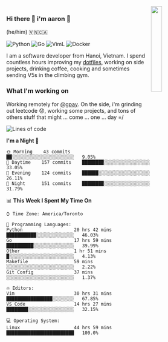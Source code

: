 <img src="https://media.giphy.com/media/l1J9LMNeWISnddECA/giphy.gif" align="right" width="24%" />

### Hi there 👋 i'm aaron :wolf:
(he/him) 🇻🇳🇨🇦

<p align="left">
    <img alt="Python" src="https://img.shields.io/badge/-Python-blue?style=flat-square&logo=python&logoColor=white" />
    <img alt="Go" src="https://img.shields.io/badge/-Golang-46a2f1?style=flat-square&logo=go&logoColor=white" />
    <img alt="VimL" src="https://img.shields.io/badge/-VimL-66d124?style=flat-square&logo=vim&logoColor=white" />
    <img alt="Docker" src="https://img.shields.io/badge/-Docker-1bd7de?style=flat-square&logo=docker&logoColor=white" />
</p>

I am a software developer from Hanoi, Vietnam. I spend countless hours improving my [dotfiles](https://github.com/aarnphm/dotfiles), working on side projects, drinking coffee, cooking and sometimes sending V5s in the climbing gym.

### What I'm working on
Working remotely for [@gpay](http://gpay.vn/en/home_en/). On the side, i'm grinding out leetcode :worried:, working some projects, and tons of others stuff that might ... come ... one ... day =/



<!--START_SECTION:waka-->
![Lines of code](https://img.shields.io/badge/From%20Hello%20World%20I%27ve%20Written-19.2%20million%20lines%20of%20code-blue?style=flat-square)

**I'm a Night 🦉** 

```text
🌞 Morning    43 commits     ██░░░░░░░░░░░░░░░░░░░░░░░   9.05% 
🌆 Daytime    157 commits    ████████░░░░░░░░░░░░░░░░░   33.05% 
🌃 Evening    124 commits    ██████░░░░░░░░░░░░░░░░░░░   26.11% 
🌙 Night      151 commits    ████████░░░░░░░░░░░░░░░░░   31.79%

```


📊 **This Week I Spent My Time On** 

```text
⌚︎ Time Zone: America/Toronto

💬 Programming Languages: 
Python                   20 hrs 42 mins      ███████████░░░░░░░░░░░░░░   46.03% 
Go                       17 hrs 59 mins      ██████████░░░░░░░░░░░░░░░   39.99% 
Other                    1 hr 51 mins        █░░░░░░░░░░░░░░░░░░░░░░░░   4.13% 
Makefile                 59 mins             ░░░░░░░░░░░░░░░░░░░░░░░░░   2.22% 
Git Config               37 mins             ░░░░░░░░░░░░░░░░░░░░░░░░░   1.37%

🔥 Editors: 
Vim                      30 hrs 31 mins      █████████████████░░░░░░░░   67.85% 
VS Code                  14 hrs 27 mins      ████████░░░░░░░░░░░░░░░░░   32.15%

💻 Operating System: 
Linux                    44 hrs 59 mins      █████████████████████████   100.0%

```

<!--END_SECTION:waka-->

<!--
**aarnphm/aarnphm** is a ✨ _special_ ✨ repository because its `README.md` (this file) appears on your GitHub profile.

Here are some ideas to get you started:

- 🔭 I’m currently working on ...
- 🌱 I’m currently learning ...
- 👯 I’m looking to collaborate on ...
- 🤔 I’m looking for help with ...
- 💬 Ask me about ...
- 📫 How to reach me: ...
- 😄 Pronouns: ...
- ⚡ Fun fact: ...
-->
